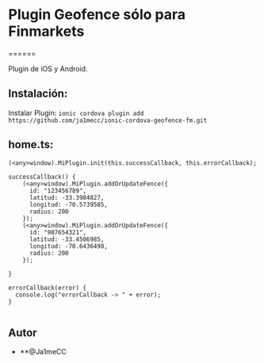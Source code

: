 # Plugin Geofence sólo para Finmarkets
======

Plugin de iOS y Android.

## Instalación:

Instalar Plugin: `ionic cordova plugin add https://github.com/ja1mecc/ionic-cordova-geofence-fm.git`

## home.ts:

```
(<any>window).MiPlugin.init(this.successCallback, this.errorCallback);

successCallback() {
    (<any>window).MiPlugin.addOrUpdateFence({
      id: "123456789",
      latitud: -33.3984827,
      longitud: -70.5739585,
      radius: 200
    });
    (<any>window).MiPlugin.addOrUpdateFence({
      id: "987654321",
      latitud: -33.4506985,
      longitud: -70.6436498,
      radius: 200
    });

}

errorCallback(error) {
  console.log("errorCallback -> " + error);
}
  
```


## Autor

* **@Ja1meCC 
